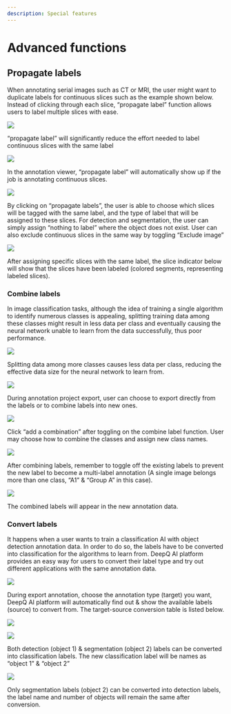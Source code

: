 ```yaml
---
description: Special features
---
```


# Advanced functions

**Propagate labels**
--------------------

When annotating serial images such as CT or MRI, the user might want to duplicate labels for continuous slices such as the example shown below. Instead of clicking through each slice, “propagate label” function allows users to label multiple slices with ease.

![](<../.gitbook/assets/image (123).png>)

“propagate label” will significantly reduce the effort needed to label continuous slices with the same label



![](<../.gitbook/assets/image (184).png>)

In the annotation viewer, “propagate label” will automatically show up if the job is annotating continuous slices.





![](<../.gitbook/assets/image (208).png>)

By clicking on “propagate labels”, the user is able to choose which slices will be tagged with the same label, and the type of label that will be assigned to these slices. For detection and segmentation, the user can simply assign “nothing to label” where the object does not exist. User can also exclude continuous slices in the same way by toggling “Exclude image”

![](<../.gitbook/assets/image (207).png>)

After assigning specific slices with the same label, the slice indicator below will show that the slices have been labeled (colored segments, representing labeled slices).

### Combine labels

In image classification tasks, although the idea of training a single algorithm to identify numerous classes is appealing, splitting training data among these classes might result in less data per class and eventually causing the neural network unable to learn from the data successfully, thus poor performance.

![](<../.gitbook/assets/image (190).png>)

Splitting data among more classes causes less data per class, reducing the effective data size for the neural network to learn from.

![](<../.gitbook/assets/image (155).png>)

During annotation project export, user can choose to export directly from the labels or to combine labels into new ones.

![](<../.gitbook/assets/image (210).png>)

Click “add a combination” after toggling on the combine label function. User may choose how to combine the classes and assign new class names.

![](../.gitbook/assets/image.png)

After combining labels, remember to toggle off the existing labels to prevent the new label to become a multi-label annotation (A single image belongs more than one class, “A1” & “Group A” in this case).

![](<../.gitbook/assets/image (44).png>)

The combined labels will appear in the new annotation data.





### &#xD;**Convert labels**

&#x20;         It happens when a user wants to train a classification AI with object detection annotation data. In order to do so, the labels have to be converted into classification for the algorithms to learn from. DeepQ AI platform provides an easy way for users to convert their label type and try out different applications with the same annotation data.

![](<../.gitbook/assets/image (189).png>)

&#x20;         During export annotation, choose the annotation type (target) you want, DeepQ AI platform will automatically find out & show the available labels (source) to convert from. The target-source conversion table is listed below.

![](<../.gitbook/assets/image (144).png>)





![](<../.gitbook/assets/image (81).png>)

Both detection (object 1) & segmentation (object 2) labels can be converted into classification labels. The new classification label will be names as “object 1” & “object 2”

![](<../.gitbook/assets/image (214).png>)

Only segmentation labels (object 2) can be converted into detection labels, the label name and number of objects will remain the same after conversion.
